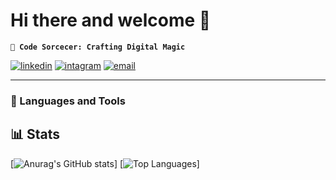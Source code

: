 # Hi there and welcome 👋

**`🧙 Code Sorcecer: Crafting Digital Magic`**
<!--
[![LinkedIn badge](https://img.shields.io/badge/-joao-silva01-blue?style=for-the-badge&logo=linkedin)](https://www.linkedin.com/in/joaosilva01)
[![Instagram badge](https://img.shields.io/badge/-@joao_manuel7-purple?style=for-the-badge&logo=Instagram&logoColor=white)](https://www.instagram.com/joao_manuel7/)
[![Email badge](https://img.shields.io/badge/-jmns.2001-c71610?style=for-the-badge&logo=Gmail&logoColor=white)](mailto:jmns.2001@gmail.com)
-->

<p align="left">
      <a href="https://www.linkedin.com/in/joaosilva01">
         <img alt="linkedin" title="joaosilva01" src="hhttps://custom-icon-badges.demolab.com/badge/-joaosilva01-blue?style=for-the-badge&logo=linkedin&logoColor=white"/></a> 
      <a href="https://www.instagram.com/joao_manuel7/">
         <img alt="intagram" title="@joao_manuel7" src="https://custom-icon-badges.demolab.com/badge/-joaosilva01-ea4aaa?style=for-the-badge&logo=instagram&logoColor=white"/></a> 
      <a href="mailto:jmns.2001@gmail.com">
         <img alt="email" title="email" src="https://custom-icon-badges.demolab.com/badge/-contact%20me-c71610?style=for-the-badge&logo=Gmail&logoColor=white"/></a>
   </p>

---

### 🧰 Languages and Tools


## 📊 Stats

[![Anurag's GitHub stats](https://github-readme-stats.vercel.app/api?username=jmns01&show_icons=true&theme=midnight-purple)]
[![Top Languages](https://github-readme-stats.vercel.app/api/top-langs/?username=jmns01&layout=donut&theme=midnight-purple)]

<!--
**jmns01/jmns01** is a ✨ _special_ ✨ repository because its `README.md` (this file) appears on your GitHub profile.

Here are some ideas to get you started:

- 🔭 I’m currently working on ...
- 🌱 I’m currently learning ...
- 👯 I’m looking to collaborate on ...
- 🤔 I’m looking for help with ...
- 💬 Ask me about ...
- 📫 How to reach me: ...
- 😄 Pronouns: ...
- ⚡ Fun fact: ...
-->